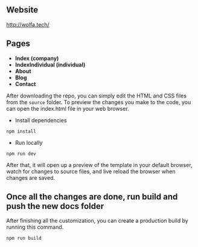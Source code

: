 ## Website 

http://wolfa.tech/

## Pages

* **Index (company)**
* **IndexIndividual (individual)**
* **About**
* **Blog**
* **Contact**


After downloading the repo, you can simply edit the HTML and CSS files from the `source` folder. To preview the changes you make to the code, you can open the index.html file in your web browser.

* Install dependencies

```
npm install
```

* Run locally

```
npm run dev
```

After that, it will open up a preview of the template in your default browser, watch for changes to source files, and live reload the browser when changes are saved.

## Once all the changes are done, run build and push the new docs folder

After finishing all the customization, you can create a production build by running this command.

```
npm run build
```

